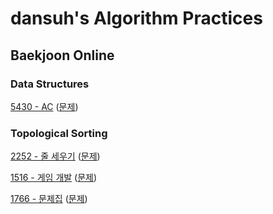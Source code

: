 # dansuh's Algorithm Practices

## Baekjoon Online

### Data Structures

[5430 - AC](src/AC.java) ([문제](https://www.acmicpc.net/problem/5430))


### Topological Sorting

[2252 - 줄 세우기](src/LineUp.java) ([문제](https://www.acmicpc.net/problem/2252))

[1516 - 게임 개발](src/GameDevelopment.java) ([문제](https://www.acmicpc.net/problem/1516))

[1766 - 문제집](src/PracticeBook.java) ([문제](https://www.acmicpc.net/problem/1766))